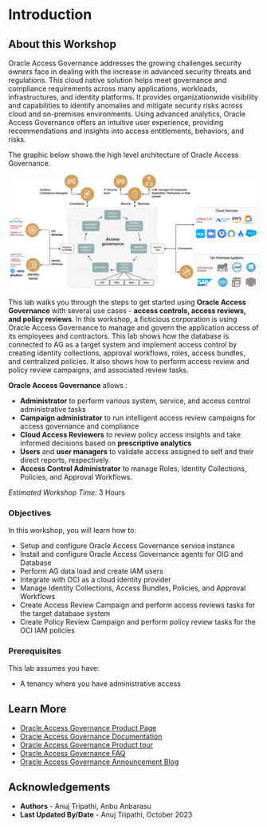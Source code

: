 # Introduction

## About this Workshop

 Oracle Access Governance addresses the growing challenges security owners face in dealing with the increase in advanced security threats and regulations. This cloud native solution helps meet governance and compliance requirements across many applications, workloads, infrastructures, and identity platforms. It provides organizationwide visibility and capabilities to identify anomalies and mitigate security risks across cloud and on-premises environments. Using advanced analytics, Oracle Access Governance offers an intuitive user experience, providing recommendations and insights into access entitlements, behaviors, and risks.

 The graphic below shows the high level architecture of Oracle Access Governance.

  ![View List of Campaigns](images/oracle-access-governance-overview.png)

This lab walks you through the steps to get started using **Oracle Access Governance** with several use cases - **access controls, access reviews, and policy reviews**. In this workshop, a ficticious corporation is using Oracle Access Governance to manage and govern the application access of its employees and contractors. This lab shows how the database is connected to AG as a target system and implement access control by creating identity collections, approval workflows, roles, access bundles, and centralized policies. It also shows how to perform access review and policy review campaigns, and associated review tasks.

**Oracle Access Governance** allows :

- **Administrator** to perform various system, service, and access control administrative tasks
- **Campaign administrator** to run intelligent access review campaigns for access governance and compliance
- **Cloud Access Reviewers** to review policy access insights and take informed decisions based on **prescriptive analytics**
- **Users** and **user managers** to validate access assigned to self and their direct reports, respectively.
- **Access Control Administrator** to manage Roles, Identity Collections, Policies, and Approval Workflows.

*Estimated Workshop Time:* 3 Hours

### Objectives

In this workshop, you will learn how to:

- Setup and configure Oracle Access Governance service instance
- Install and configure Oracle Access Governance agents for OIG and Database
- Perform AG data load and create IAM users
- Integrate with OCI as a cloud identity provider
- Manage Identity Collections, Access Bundles, Policies, and Approval Workflows
- Create Access Review Campaign and perform access reviews tasks for the target database system
- Create Policy Review Campaign and perform policy review tasks for the OCI IAM policies

### Prerequisites

This lab assumes you have:

- A tenancy where you have administrative access

## Learn More

- [Oracle Access Governance Product Page](https://www.oracle.com/security/cloud-security/access-governance/)
- [Oracle Access Governance Documentation](https://docs.oracle.com/en/cloud/paas/access-governance/index.html)
- [Oracle Access Governance Product tour](https://www.oracle.com/webfolder/s/quicktours/paas/pt-sec-access-governance/index.html)
- [Oracle Access Governance FAQ](https://www.oracle.com/security/cloud-security/access-governance/faq/)
- [Oracle Access Governance Announcement Blog](https://blogs.oracle.com/cloudsecurity/post/intelligent-cloud-delivered-access-governance-with-prescriptive-analytics)

## Acknowledgements

- **Authors** - Anuj Tripathi, Anbu Anbarasu
- **Last Updated By/Date** - Anuj Tripathi, October 2023
